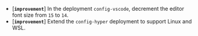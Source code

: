 * [**`improvement`**] In the deployment `config-vscode`, decrement the editor font size from `15` to `14`.
* [**`improvement`**] Extend the `config-hyper` deployment to support Linux and WSL.